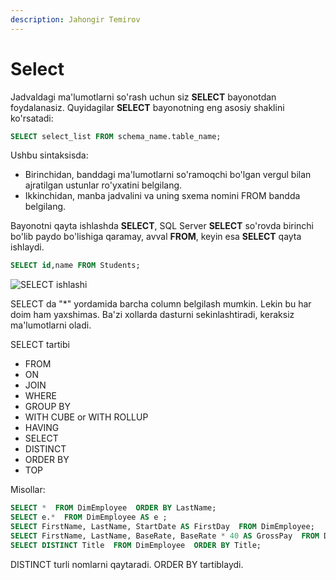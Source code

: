 ```yaml
---
description: Jahongir Temirov
---
```


# Select

Jadvaldagi ma'lumotlarni so'rash uchun siz **SELECT** bayonotdan foydalanasiz. Quyidagilar **SELECT** bayonotning eng asosiy shaklini ko'rsatadi:

```sql
SELECT select_list FROM schema_name.table_name;
```
Ushbu sintaksisda:

* Birinchidan, banddagi ma'lumotlarni so'ramoqchi bo'lgan vergul bilan ajratilgan ustunlar ro'yxatini belgilang.
* Ikkinchidan, manba jadvalini va uning sxema nomini FROM  bandda belgilang.

Bayonotni qayta ishlashda **SELECT**, SQL Server  **SELECT** so'rovda birinchi bo'lib paydo bo'lishiga qaramay, avval **FROM**, keyin esa **SELECT** qayta ishlaydi.

```sql
SELECT id,name FROM Students;
```

![SELECT ishlashi](https://user-images.githubusercontent.com/91861166/187829258-a6124246-0a0e-4cfd-a425-6819ab952a5d.png)

SELECT da "*" yordamida barcha column belgilash mumkin. Lekin bu har doim ham yaxshimas. Ba'zi xollarda dasturni sekinlashtiradi, keraksiz ma'lumotlarni oladi. 

SELECT tartibi
* FROM
* ON
* JOIN
* WHERE
* GROUP BY
* WITH CUBE or WITH ROLLUP
* HAVING
* SELECT
* DISTINCT
* ORDER BY
* TOP

Misollar:
```sql
SELECT *  FROM DimEmployee  ORDER BY LastName;
SELECT e.*  FROM DimEmployee AS e ;
SELECT FirstName, LastName, StartDate AS FirstDay  FROM DimEmployee;
SELECT FirstName, LastName, BaseRate, BaseRate * 40 AS GrossPay  FROM DimEmployee ;
SELECT DISTINCT Title  FROM DimEmployee  ORDER BY Title;
```
DISTINCT turli nomlarni qaytaradi. ORDER BY tartiblaydi.
